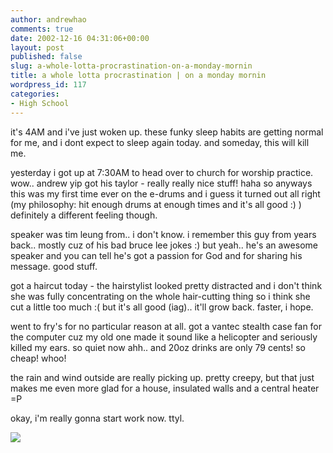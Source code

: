 ```yaml
---
author: andrewhao
comments: true
date: 2002-12-16 04:31:06+00:00
layout: post
published: false
slug: a-whole-lotta-procrastination-on-a-monday-mornin
title: a whole lotta procrastination | on a monday mornin
wordpress_id: 117
categories:
- High School
---
```


it's 4AM and i've just woken up. these funky sleep habits are getting normal for me, and i dont expect to sleep again today. and someday, this will kill me.

yesterday i got up at 7:30AM to head over to church for worship practice. wow.. andrew yip got his taylor - really really nice stuff! haha so anyways this was my first time ever on the e-drums and i guess it turned out all right (my philosophy: hit enough drums at enough times and it's all good  :) ) definitely a different feeling though.

speaker was tim leung from.. i don't know. i remember this guy from years back.. mostly cuz of his bad bruce lee jokes  :)  but yeah.. he's an awesome speaker and you can tell he's got a passion for God and for sharing his message. good stuff.

got a haircut today - the hairstylist looked pretty distracted and i don't think she was fully concentrating on the whole hair-cutting thing so i think she cut a little too much :(  but it's all good (iag).. it'll grow back. faster, i hope.

went to fry's for no particular reason at all. got a vantec stealth case fan for the computer cuz my old one made it sound like a helicopter and seriously killed my ears. so quiet now ahh.. and 20oz drinks are only 79 cents! so cheap! whoo!

the rain and wind outside are really picking up. pretty creepy, but that just makes me even more glad for a house, insulated walls and a central heater =P

okay, i'm really gonna start work now. ttyl.

![](http://images.ucomics.com/comics/ga/2002/ga021216.gif)

